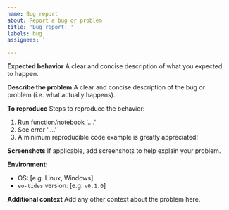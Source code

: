 ```yaml
---
name: Bug report
about: Report a bug or problem
title: 'Bug report: '
labels: bug
assignees: ''

---
```

**Expected behavior**
A clear and concise description of what you expected to happen.

**Describe the problem**
A clear and concise description of the bug or problem (i.e. what actually happens).

**To reproduce**
Steps to reproduce the behavior:
1. Run function/notebook '....'
2. See error '....'
3. A minimum reproducible code example is greatly appreciated!

**Screenshots**
If applicable, add screenshots to help explain your problem.

**Environment:**
 - OS: [e.g. Linux, Windows]
 - `eo-tides` version: [e.g. `v0.1.0`]

**Additional context**
Add any other context about the problem here.
